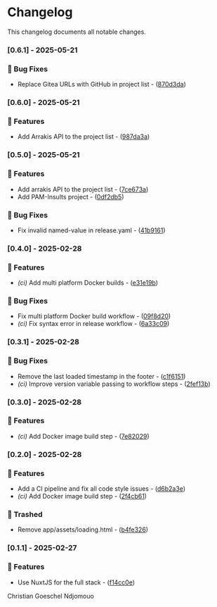 # Changelog

This changelog documents all notable changes.

### [0.6.1] - 2025-05-21

### 🐛 Bug Fixes

- Replace Gitea URLs with GitHub in project list - ([870d3da](https://gitea.christiangoeschel.com/christiangoeschel/portfolio/commit/870d3da28ae3627fb361f31feda33a10a189d449))

### [0.6.0] - 2025-05-21

### 🚀 Features

- Add Arrakis API to the project list - ([987da3a](https://gitea.christiangoeschel.com/christiangoeschel/portfolio/commit/987da3a7fae870ae907fbe68b1a7aac1605294ce))

### [0.5.0] - 2025-05-21

### 🚀 Features

- Add arrakis API to the project list - ([7ce673a](https://gitea.christiangoeschel.com/christiangoeschel/portfolio/commit/7ce673a15017cee9d2c08ed4f4f7fcd64ddb3b25))
- Add PAM-Insults project - ([0df2db5](https://gitea.christiangoeschel.com/christiangoeschel/portfolio/commit/0df2db5ea42e97d9ced6184ca86ad9cd4a8b6f44))

### 🐛 Bug Fixes

- Fix invalid named-value in release.yaml - ([41b9161](https://gitea.christiangoeschel.com/christiangoeschel/portfolio/commit/41b9161f0b62ae9ca5c9e565bcaea5173fd8b298))

### [0.4.0] - 2025-02-28

### 🚀 Features

- *(ci)* Add multi platform Docker builds - ([e31e19b](https://gitea.christiangoeschel.com/christiangoeschel/portfolio/commit/e31e19ba616d4a358dc9ba7e69abe13297e48697))

### 🐛 Bug Fixes

- Fix multi platform Docker build workflow - ([09f8d20](https://gitea.christiangoeschel.com/christiangoeschel/portfolio/commit/09f8d20eb2ee1f80def3503a9a94d0f1825b6390))
- *(ci)* Fix syntax error in release workflow - ([6a33c09](https://gitea.christiangoeschel.com/christiangoeschel/portfolio/commit/6a33c09ff5e22fe419cfef5c1d8027304570c110))

### [0.3.1] - 2025-02-28

### 🐛 Bug Fixes

- Remove the last loaded timestamp in the footer - ([c1f6151](https://gitea.christiangoeschel.com/christiangoeschel/portfolio/commit/c1f6151d20da716c6b78d98df392950ae2af9301))
- *(ci)* Improve version variable passing to workflow steps - ([2fef13b](https://gitea.christiangoeschel.com/christiangoeschel/portfolio/commit/2fef13bba6c986512325c607b9d5031183c84b63))

### [0.3.0] - 2025-02-28

### 🚀 Features

- *(ci)* Add Docker image build step - ([7e82029](https://gitea.christiangoeschel.com/christiangoeschel/portfolio/commit/7e8202956535cf37f4cd310ff923b45739ad6c93))

### [0.2.0] - 2025-02-28

### 🚀 Features

- Add a CI pipeline and fix all code style issues - ([d6b2a3e](https://gitea.christiangoeschel.com/christiangoeschel/portfolio/commit/d6b2a3e6d9ece751f3beee66ebd368301408ce56))
- *(ci)* Add Docker image build step - ([2f4cb61](https://gitea.christiangoeschel.com/christiangoeschel/portfolio/commit/2f4cb610c8e4622723e1c0e77311e969494cbefb))

### 🚮 Trashed

- Remove app/assets/loading.html - ([b4fe326](https://gitea.christiangoeschel.com/christiangoeschel/portfolio/commit/b4fe326dd1874fd1232fc4be2ab4902d27c12ed0))

### [0.1.1] - 2025-02-27

### 🚀 Features

- Use NuxtJS for the full stack - ([f14cc0e](https://gitea.christiangoeschel.com/christiangoeschel/portfolio/commit/f14cc0ef715cf664d50ff62fe73220d819955724))



Christian Goeschel Ndjomouo


